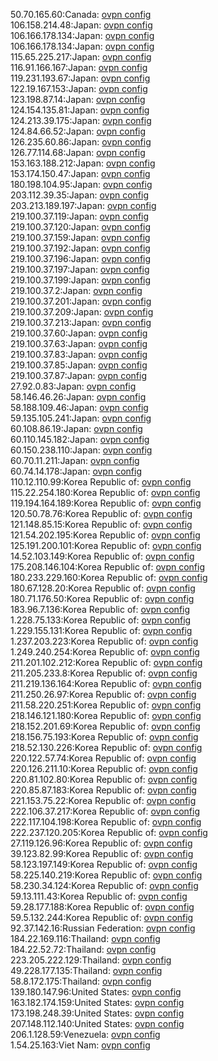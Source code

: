 50.70.165.60:Canada: [ovpn config](vpn/50_70_165_60.ovpn)  
106.158.214.48:Japan: [ovpn config](vpn/106_158_214_48.ovpn)  
106.166.178.134:Japan: [ovpn config](vpn/106_166_178_134.ovpn)  
106.166.178.134:Japan: [ovpn config](vpn/106_166_178_134.ovpn)  
115.65.225.217:Japan: [ovpn config](vpn/115_65_225_217.ovpn)  
116.91.166.167:Japan: [ovpn config](vpn/116_91_166_167.ovpn)  
119.231.193.67:Japan: [ovpn config](vpn/119_231_193_67.ovpn)  
122.19.167.153:Japan: [ovpn config](vpn/122_19_167_153.ovpn)  
123.198.87.14:Japan: [ovpn config](vpn/123_198_87_14.ovpn)  
124.154.135.81:Japan: [ovpn config](vpn/124_154_135_81.ovpn)  
124.213.39.175:Japan: [ovpn config](vpn/124_213_39_175.ovpn)  
124.84.66.52:Japan: [ovpn config](vpn/124_84_66_52.ovpn)  
126.235.60.86:Japan: [ovpn config](vpn/126_235_60_86.ovpn)  
126.77.114.68:Japan: [ovpn config](vpn/126_77_114_68.ovpn)  
153.163.188.212:Japan: [ovpn config](vpn/153_163_188_212.ovpn)  
153.174.150.47:Japan: [ovpn config](vpn/153_174_150_47.ovpn)  
180.198.104.95:Japan: [ovpn config](vpn/180_198_104_95.ovpn)  
203.112.39.35:Japan: [ovpn config](vpn/203_112_39_35.ovpn)  
203.213.189.197:Japan: [ovpn config](vpn/203_213_189_197.ovpn)  
219.100.37.119:Japan: [ovpn config](vpn/219_100_37_119.ovpn)  
219.100.37.120:Japan: [ovpn config](vpn/219_100_37_120.ovpn)  
219.100.37.159:Japan: [ovpn config](vpn/219_100_37_159.ovpn)  
219.100.37.192:Japan: [ovpn config](vpn/219_100_37_192.ovpn)  
219.100.37.196:Japan: [ovpn config](vpn/219_100_37_196.ovpn)  
219.100.37.197:Japan: [ovpn config](vpn/219_100_37_197.ovpn)  
219.100.37.199:Japan: [ovpn config](vpn/219_100_37_199.ovpn)  
219.100.37.2:Japan: [ovpn config](vpn/219_100_37_2.ovpn)  
219.100.37.201:Japan: [ovpn config](vpn/219_100_37_201.ovpn)  
219.100.37.209:Japan: [ovpn config](vpn/219_100_37_209.ovpn)  
219.100.37.213:Japan: [ovpn config](vpn/219_100_37_213.ovpn)  
219.100.37.60:Japan: [ovpn config](vpn/219_100_37_60.ovpn)  
219.100.37.63:Japan: [ovpn config](vpn/219_100_37_63.ovpn)  
219.100.37.83:Japan: [ovpn config](vpn/219_100_37_83.ovpn)  
219.100.37.85:Japan: [ovpn config](vpn/219_100_37_85.ovpn)  
219.100.37.87:Japan: [ovpn config](vpn/219_100_37_87.ovpn)  
27.92.0.83:Japan: [ovpn config](vpn/27_92_0_83.ovpn)  
58.146.46.26:Japan: [ovpn config](vpn/58_146_46_26.ovpn)  
58.188.109.46:Japan: [ovpn config](vpn/58_188_109_46.ovpn)  
59.135.105.241:Japan: [ovpn config](vpn/59_135_105_241.ovpn)  
60.108.86.19:Japan: [ovpn config](vpn/60_108_86_19.ovpn)  
60.110.145.182:Japan: [ovpn config](vpn/60_110_145_182.ovpn)  
60.150.238.110:Japan: [ovpn config](vpn/60_150_238_110.ovpn)  
60.70.11.211:Japan: [ovpn config](vpn/60_70_11_211.ovpn)  
60.74.14.178:Japan: [ovpn config](vpn/60_74_14_178.ovpn)  
110.12.110.99:Korea Republic of: [ovpn config](vpn/110_12_110_99.ovpn)  
115.22.254.180:Korea Republic of: [ovpn config](vpn/115_22_254_180.ovpn)  
119.194.164.189:Korea Republic of: [ovpn config](vpn/119_194_164_189.ovpn)  
120.50.78.76:Korea Republic of: [ovpn config](vpn/120_50_78_76.ovpn)  
121.148.85.15:Korea Republic of: [ovpn config](vpn/121_148_85_15.ovpn)  
121.54.202.195:Korea Republic of: [ovpn config](vpn/121_54_202_195.ovpn)  
125.191.200.101:Korea Republic of: [ovpn config](vpn/125_191_200_101.ovpn)  
14.52.103.149:Korea Republic of: [ovpn config](vpn/14_52_103_149.ovpn)  
175.208.146.104:Korea Republic of: [ovpn config](vpn/175_208_146_104.ovpn)  
180.233.229.160:Korea Republic of: [ovpn config](vpn/180_233_229_160.ovpn)  
180.67.128.20:Korea Republic of: [ovpn config](vpn/180_67_128_20.ovpn)  
180.71.176.50:Korea Republic of: [ovpn config](vpn/180_71_176_50.ovpn)  
183.96.7.136:Korea Republic of: [ovpn config](vpn/183_96_7_136.ovpn)  
1.228.75.133:Korea Republic of: [ovpn config](vpn/1_228_75_133.ovpn)  
1.229.155.131:Korea Republic of: [ovpn config](vpn/1_229_155_131.ovpn)  
1.237.203.223:Korea Republic of: [ovpn config](vpn/1_237_203_223.ovpn)  
1.249.240.254:Korea Republic of: [ovpn config](vpn/1_249_240_254.ovpn)  
211.201.102.212:Korea Republic of: [ovpn config](vpn/211_201_102_212.ovpn)  
211.205.233.8:Korea Republic of: [ovpn config](vpn/211_205_233_8.ovpn)  
211.219.136.164:Korea Republic of: [ovpn config](vpn/211_219_136_164.ovpn)  
211.250.26.97:Korea Republic of: [ovpn config](vpn/211_250_26_97.ovpn)  
211.58.220.251:Korea Republic of: [ovpn config](vpn/211_58_220_251.ovpn)  
218.146.121.180:Korea Republic of: [ovpn config](vpn/218_146_121_180.ovpn)  
218.152.201.69:Korea Republic of: [ovpn config](vpn/218_152_201_69.ovpn)  
218.156.75.193:Korea Republic of: [ovpn config](vpn/218_156_75_193.ovpn)  
218.52.130.226:Korea Republic of: [ovpn config](vpn/218_52_130_226.ovpn)  
220.122.57.74:Korea Republic of: [ovpn config](vpn/220_122_57_74.ovpn)  
220.126.211.10:Korea Republic of: [ovpn config](vpn/220_126_211_10.ovpn)  
220.81.102.80:Korea Republic of: [ovpn config](vpn/220_81_102_80.ovpn)  
220.85.87.183:Korea Republic of: [ovpn config](vpn/220_85_87_183.ovpn)  
221.153.75.22:Korea Republic of: [ovpn config](vpn/221_153_75_22.ovpn)  
222.106.37.217:Korea Republic of: [ovpn config](vpn/222_106_37_217.ovpn)  
222.117.104.198:Korea Republic of: [ovpn config](vpn/222_117_104_198.ovpn)  
222.237.120.205:Korea Republic of: [ovpn config](vpn/222_237_120_205.ovpn)  
27.119.126.96:Korea Republic of: [ovpn config](vpn/27_119_126_96.ovpn)  
39.123.82.99:Korea Republic of: [ovpn config](vpn/39_123_82_99.ovpn)  
58.123.197.149:Korea Republic of: [ovpn config](vpn/58_123_197_149.ovpn)  
58.225.140.219:Korea Republic of: [ovpn config](vpn/58_225_140_219.ovpn)  
58.230.34.124:Korea Republic of: [ovpn config](vpn/58_230_34_124.ovpn)  
59.13.111.43:Korea Republic of: [ovpn config](vpn/59_13_111_43.ovpn)  
59.28.177.188:Korea Republic of: [ovpn config](vpn/59_28_177_188.ovpn)  
59.5.132.244:Korea Republic of: [ovpn config](vpn/59_5_132_244.ovpn)  
92.37.142.16:Russian Federation: [ovpn config](vpn/92_37_142_16.ovpn)  
184.22.169.116:Thailand: [ovpn config](vpn/184_22_169_116.ovpn)  
184.22.52.72:Thailand: [ovpn config](vpn/184_22_52_72.ovpn)  
223.205.222.129:Thailand: [ovpn config](vpn/223_205_222_129.ovpn)  
49.228.177.135:Thailand: [ovpn config](vpn/49_228_177_135.ovpn)  
58.8.172.175:Thailand: [ovpn config](vpn/58_8_172_175.ovpn)  
139.180.147.96:United States: [ovpn config](vpn/139_180_147_96.ovpn)  
163.182.174.159:United States: [ovpn config](vpn/163_182_174_159.ovpn)  
173.198.248.39:United States: [ovpn config](vpn/173_198_248_39.ovpn)  
207.148.112.140:United States: [ovpn config](vpn/207_148_112_140.ovpn)  
206.1.128.59:Venezuela: [ovpn config](vpn/206_1_128_59.ovpn)  
1.54.25.163:Viet Nam: [ovpn config](vpn/1_54_25_163.ovpn)  
